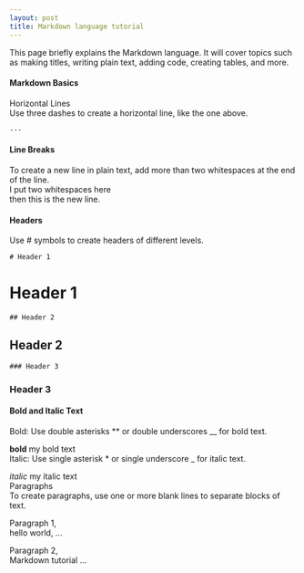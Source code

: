 ```yaml
---
layout: post
title: Markdown language tutorial
---
```


This page briefly explains the Markdown language. It will cover topics such as making titles, writing plain text, adding code, creating tables, and more.  

#### Markdown Basics  
Horizontal Lines  
Use three dashes to create a horizontal line, like the one above.  
```
---
```

#### Line Breaks  
To create a new line in plain text, add more than two whitespaces at the end of the line.  
I put two whitespaces here  
then this is the new line.  

#### Headers  
Use # symbols to create headers of different levels.  
```
# Header 1
```
# Header 1


```
## Header 2
```
## Header 2


```
### Header 3
```
### Header 3  

#### Bold and Italic Text  
Bold: Use double asterisks ** or double underscores __ for bold text.  

**bold** my bold text  
Italic: Use single asterisk * or single underscore _ for italic text.  

*italic* my italic text  
Paragraphs  
To create paragraphs, use one or more blank lines to separate blocks of text.  

Paragraph 1,  
hello world, ...  

Paragraph 2,  
Markdown tutorial ...  
